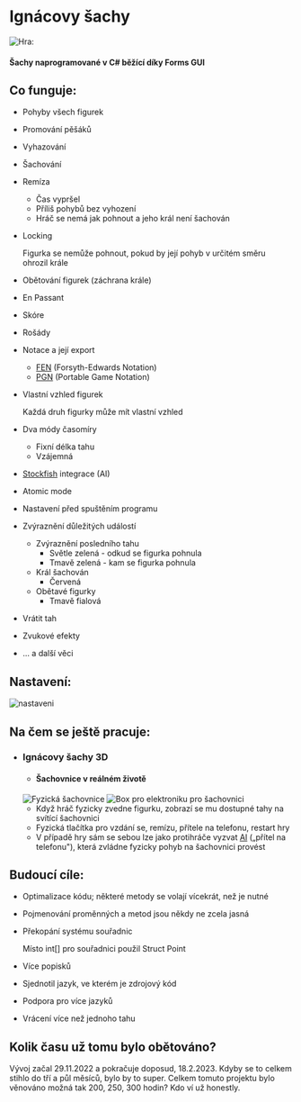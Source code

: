 # Ignácovy šachy
![Hra:][uvodni-fotka]
#### Šachy naprogramované v C# běžící díky Forms GUI  
## Co funguje:  
* Pohyby všech figurek
* Promování pěšáků  
* Vyhazování  
* Šachování  
* Remíza 
  * Čas vypršel
  * Příliš pohybů bez vyhození
  * Hráč se nemá jak pohnout a jeho král není šachován
* Locking
   
   Figurka se nemůže pohnout, pokud by její pohyb v určitém směru ohrozil krále
* Obětování figurek (záchrana krále)  
* En Passant  
* Skóre  
* Rošády  
* Notace a její export  
  * [FEN][fen-chesscom] (Forsyth-Edwards Notation)
  *  [PGN][pgn-chesscom] (Portable Game Notation)
* Vlastní vzhled figurek  
 
  Každá druh figurky může mít vlastní vzhled 
 
* Dva módy časomíry  
  * Fixní délka tahu
  * Vzájemná
* [Stockfish][stockfish] integrace (AI)  
* Atomic mode  
* Nastavení před spuštěním programu
* Zvýraznění důležitých událostí
  * Zvýraznění posledního tahu
    * Světle zelená - odkud se figurka pohnula
    * Tmavě zelená - kam se figurka pohnula
  * Král šachován
	  * Červená
  * Obětavé figurky
	  * Tmavě fialová
* Vrátit tah
* Zvukové efekty
* ... a další věci  
  
    
      
## Nastavení:
![nastaveni]


## Na čem se ještě pracuje:
* ### Ignácovy šachy 3D  
	* #### Šachovnice v reálném životě
	 ![Fyzická šachovnice][led-matrix]
	 ![Box pro elektroniku pro šachovnici][skatule]
	* Když hráč fyzicky zvedne figurku, zobrazí se mu dostupné tahy na svítící šachovnici
	* Fyzická tlačítka pro vzdání se, remízu, přítele na telefonu, restart hry
	* V případě hry sám se sebou lze jako protihráče vyzvat [AI][stockfish] („přítel na telefonu"), která zvládne fyzicky pohyb na šachovnici provést
  
## Budoucí cíle:
* Optimalizace kódu; některé metody se volají vícekrát, než je nutné  
* Pojmenování proměnných a metod jsou někdy ne zcela jasná
* Překopání systému souřadnic      
 
  Místo int[] pro souřadnici použil Struct Point  
* Více popisků  
* Sjednotil jazyk, ve kterém je zdrojový kód
* Podpora pro více jazyků
* Vrácení více než jednoho tahu
## Kolik času už tomu bylo obětováno?
Vývoj začal 29.11.2022 a pokračuje doposud, 18.2.2023. Kdyby se to celkem stihlo do tří a půl měsíců, bylo by to super. Celkem tomuto projektu bylo věnováno možná tak 200, 250, 300 hodin? Kdo ví už honestly.

[uvodni-fotka]: https://media.discordapp.net/attachments/1076565079333548184/1076565116658663495/2023-02-18_19_04_55-Ignacovy_sachy__Na_rade_je_Cerna..png
[led-matrix]: https://media.discordapp.net/attachments/1076565079333548184/1168549193028210728/2023-10-30_14_56_57-Autodesk_Fusion_360_Education_License.png?ex=6564a03e&is=65522b3e&hm=50bbcf66023752f8b831b46a172dcc397aa1b91afca827b50bda8fdd64be7812&=&width=1655&height=988
[skatule]: https://media.discordapp.net/attachments/1076565079333548184/1171026380104945705/IMG_0534.jpg?ex=656468cd&is=6551f3cd&hm=24e937edec645e7b208fbf2531ff6e649402d8c8d352a15cb9575e117cc87038&=&width=741&height=988
[fen-chesscom]: https://www.chess.com/terms/fen-chess
[pgn-chesscom]: https://www.chess.com/terms/chess-pgn
[nastaveni]: https://cdn.discordapp.com/attachments/1076565079333548184/1076574207607066624/2023-02-18_19_41_21-Nastaveni.png
[stockfish]: https://github.com/official-stockfish/Stockfish
